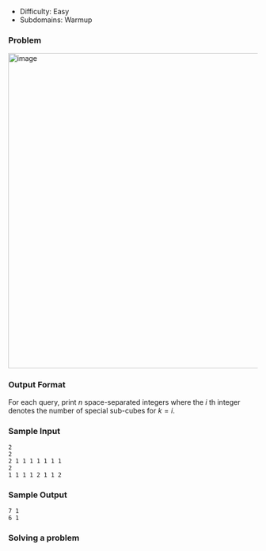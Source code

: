 - Difficulty: Easy
- Subdomains: Warmup

### Problem
<img width="638" alt="image" src="https://user-images.githubusercontent.com/48899040/175806121-ccd290ac-0949-4a08-b3c5-736dde73fe31.png">


### Output Format
For each query, print $n$ space-separated integers where the $i$ th integer denotes the number of special sub-cubes for $k=i$.


### Sample Input
```
2
2
2 1 1 1 1 1 1 1
2
1 1 1 1 2 1 1 2
```

### Sample Output
```
7 1
6 1
```


### Solving a problem
```python

```
